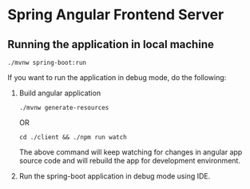 # Spring Angular Frontend Server

## Running the application in local machine

```shell
./mvnw spring-boot:run
```

If you want to run the application in debug mode, do the following:

1. Build angular application
    ```shell
    ./mvnw generate-resources
    ```
    OR
    ```shell
    cd ./client && ./npm run watch
    ```
    The above command will keep watching for changes in angular app source code and will rebuild the app for development environment.

2. Run the spring-boot application in debug mode using IDE.
